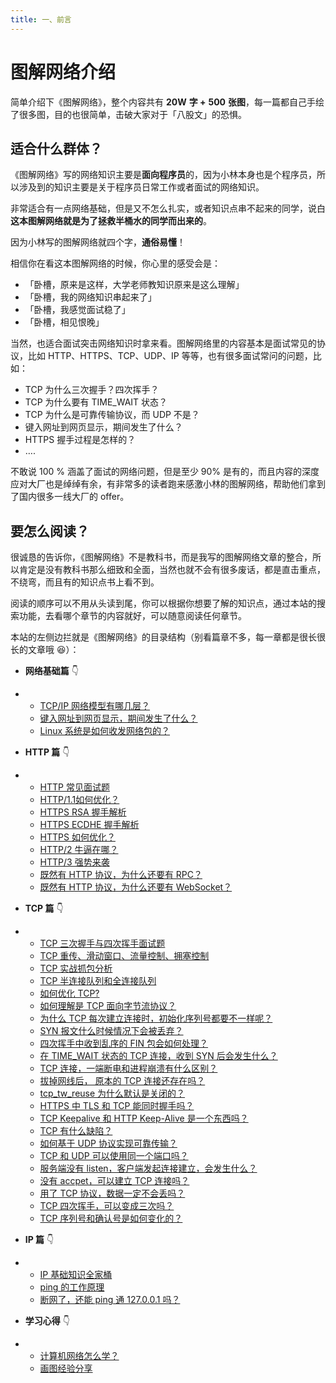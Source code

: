 ```yaml
---
title: 一、前言
---
```


# 图解网络介绍

简单介绍下《图解网络》，整个内容共有 **20W** **字 +** **500** **张图**，每一篇都自己手绘了很多图，目的也很简单，击破大家对于「八股文」的恐惧。

## 适合什么群体？

《图解网络》写的网络知识主要是**面向程序员**的，因为小林本身也是个程序员，所以涉及到的知识主要是关于程序员日常工作或者面试的网络知识。

非常适合有一点网络基础，但是又不怎么扎实，或者知识点串不起来的同学，说白**这本图解网络就是为了拯救半桶水的同学而出来的**。

因为小林写的图解网络就四个字，**通俗易懂**！

相信你在看这本图解网络的时候，你心里的感受会是：

- 「卧槽，原来是这样，大学老师教知识原来是这么理解」
- 「卧槽，我的网络知识串起来了」
- 「卧槽，我感觉面试稳了」
- 「卧槽，相见恨晚」

当然，也适合面试突击网络知识时拿来看。图解网络里的内容基本是面试常见的协议，比如 HTTP、HTTPS、TCP、UDP、IP 等等，也有很多面试常问的问题，比如：

- TCP 为什么三次握手？四次挥手？
- TCP 为什么要有 TIME_WAIT 状态？
- TCP 为什么是可靠传输协议，而 UDP 不是？
- 键入网址到网页显示，期间发生了什么？
- HTTPS 握手过程是怎样的？
- ….

不敢说 100 % 涵盖了面试的网络问题，但是至少 90% 是有的，而且内容的深度应对大厂也是绰绰有余，有非常多的读者跑来感激小林的图解网络，帮助他们拿到了国内很多一线大厂的 offer。

## 要怎么阅读？

很诚恳的告诉你，《图解网络》不是教科书，而是我写的图解网络文章的整合，所以肯定是没有教科书那么细致和全面，当然也就不会有很多废话，都是直击重点，不绕弯，而且有的知识点书上看不到。

阅读的顺序可以不用从头读到尾，你可以根据你想要了解的知识点，通过本站的搜索功能，去看哪个章节的内容就好，可以随意阅读任何章节。

本站的左侧边拦就是《图解网络》的目录结构（别看篇章不多，每一章都是很长很长的文章哦 😆）：

- **网络基础篇** 👇

- - [TCP/IP 网络模型有哪几层？](https://xiaolincoding.com/network/1_base/tcp_ip_model.html)
  - [键入网址到网页显示，期间发生了什么？](https://xiaolincoding.com/network/1_base/what_happen_url.html)
  - [Linux 系统是如何收发网络包的？](https://xiaolincoding.com/network/1_base/how_os_deal_network_package.html)

- **HTTP 篇** 👇

- - [HTTP 常见面试题](https://xiaolincoding.com/network/2_http/http_interview.html)
  - [HTTP/1.1如何优化？](https://xiaolincoding.com/network/2_http/http_optimize.html)
  - [HTTPS RSA 握手解析](https://xiaolincoding.com/network/2_http/https_rsa.html)
  - [HTTPS ECDHE 握手解析](https://xiaolincoding.com/network/2_http/https_ecdhe.html)
  - [HTTPS 如何优化？](https://xiaolincoding.com/network/2_http/https_optimize.html)
  - [HTTP/2 牛逼在哪？](https://xiaolincoding.com/network/2_http/http2.html)
  - [HTTP/3 强势来袭](https://xiaolincoding.com/network/2_http/http3.html)
  - [既然有 HTTP 协议，为什么还要有 RPC？](https://xiaolincoding.com/network/2_http/http_rpc.html)
  - [既然有 HTTP 协议，为什么还要有 WebSocket？](https://xiaolincoding.com/network/2_http/http_websocket)

- **TCP 篇** 👇

- - [TCP 三次握手与四次挥手面试题](https://xiaolincoding.com/network/3_tcp/tcp_interview.html)
  - [TCP 重传、滑动窗口、流量控制、拥塞控制](https://xiaolincoding.com/network/3_tcp/tcp_feature.html)
  - [TCP 实战抓包分析](https://xiaolincoding.com/network/3_tcp/tcp_tcpdump.html)
  - [TCP 半连接队列和全连接队列](https://xiaolincoding.com/network/3_tcp/tcp_queue.html)
  - [如何优化 TCP?](https://xiaolincoding.com/network/3_tcp/tcp_optimize.html)
  - [如何理解是 TCP 面向字节流协议？](https://xiaolincoding.com/network/3_tcp/tcp_stream.html)
  - [为什么 TCP 每次建立连接时，初始化序列号都要不一样呢？](https://xiaolincoding.com/network/3_tcp/isn_deff.html)
  - [SYN 报文什么时候情况下会被丢弃？](https://xiaolincoding.com/network/3_tcp/syn_drop.html)
  - [四次挥手中收到乱序的 FIN 包会如何处理？](https://xiaolincoding.com/network/3_tcp/out_of_order_fin.html)
  - [在 TIME_WAIT 状态的 TCP 连接，收到 SYN 后会发生什么？](https://xiaolincoding.com/network/3_tcp/time_wait_recv_syn.html)
  - [TCP 连接，一端断电和进程崩溃有什么区别？](https://xiaolincoding.com/network/3_tcp/tcp_down_and_crash.html)
  - [拔掉网线后， 原本的 TCP 连接还存在吗？](https://xiaolincoding.com/network/3_tcp/tcp_unplug_the_network_cable.html)
  - [tcp_tw_reuse 为什么默认是关闭的？](https://xiaolincoding.com/network/3_tcp/tcp_tw_reuse_close.html)
  - [HTTPS 中 TLS 和 TCP 能同时握手吗？](https://xiaolincoding.com/network/3_tcp/tcp_tls.html)
  - [TCP Keepalive 和 HTTP Keep-Alive 是一个东西吗？](https://xiaolincoding.com/network/3_tcp/tcp_http_keepalive.html)
  - [TCP 有什么缺陷？](https://xiaolincoding.com/network/3_tcp/tcp_problem.html)
  - [如何基于 UDP 协议实现可靠传输？](https://xiaolincoding.com/network/3_tcp/quic.html)
  - [TCP 和 UDP 可以使用同一个端口吗？](https://xiaolincoding.com/network/3_tcp/port.html)
  - [服务端没有 listen，客户端发起连接建立，会发生什么？](https://xiaolincoding.com/network/3_tcp/tcp_no_listen.html)
  - [没有 accpet，可以建立 TCP 连接吗？](https://xiaolincoding.com/network/3_tcp/tcp_no_accpet.html)
  - [用了 TCP 协议，数据一定不会丢吗？](https://xiaolincoding.com/network/3_tcp/tcp_drop.html)
  - [TCP 四次挥手，可以变成三次吗？](https://xiaolincoding.com/network/3_tcp/tcp_three_fin.html)
  - [TCP 序列号和确认号是如何变化的？](https://xiaolincoding.com/network/3_tcp/tcp_seq_ack.html)

- **IP 篇** 👇

- - [IP 基础知识全家桶](https://xiaolincoding.com/network/4_ip/ip_base.html)
  - [ping 的工作原理](https://xiaolincoding.com/network/4_ip/ping.html)
  - [断网了，还能 ping 通 127.0.0.1 吗？](https://xiaolincoding.com/network/4_ip/ping_lo.html)

- **学习心得** 👇

- - [计算机网络怎么学？](https://xiaolincoding.com/network/5_learn/learn_network.html)
  - [画图经验分享](https://xiaolincoding.com/network/5_learn/draw.html)